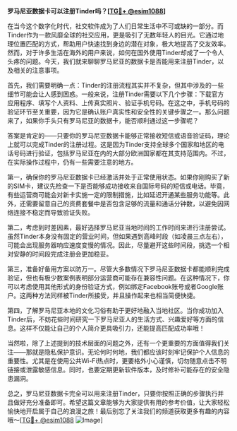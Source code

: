 **罗马尼亚数据卡可以注册Tinder吗？[[TG💪+ @esim1088](https://t.me/s/esim1088)]**

在当今这个数字化时代，社交软件成为了人们日常生活中不可或缺的一部分。而Tinder作为一款风靡全球的社交应用，更是吸引了无数年轻人的目光。它通过地理位置匹配的方式，帮助用户快速找到身边的潜在对象，极大地提高了交友效率。然而，对于许多生活在海外的用户来说，如何在国外使用Tinder却成了一个令人头疼的问题。今天，我们就来聊聊罗马尼亚的数据卡是否能用来注册Tinder，以及相关的注意事项。

首先，我们需要明确一点：Tinder的注册流程其实并不复杂，但其中涉及的一些细节可能会让人感到困惑。一般来说，注册Tinder需要以下几个步骤：下载官方应用程序、填写个人资料、上传真实照片、验证手机号码。在这之中，手机号码的验证环节至关重要，因为它是确认账户真实性和安全性的关键步骤之一。那么问题来了，如果你手头只有罗马尼亚的数据卡，能否顺利通过这一步骤呢？

答案是肯定的——只要你的罗马尼亚数据卡能够正常接收短信或语音验证码，理论上就可以完成Tinder的注册过程。这是因为Tinder支持全球多个国家和地区的电话号码进行验证，包括罗马尼亚在内的大部分欧洲国家都在其支持范围内。不过，在实际操作过程中，仍有一些需要注意的地方。

第一，确保你的罗马尼亚数据卡已经激活并处于正常使用状态。如果你刚购买了新的SIM卡，建议先检查一下是否能够成功接收来自国际号码的短信或电话。毕竟，有些运营商可能会对新卡实施一定的限制措施，比如延迟开通某些服务功能等。此外，还需要留意自己的资费套餐中是否包含足够的流量和通话分钟数，以避免因网络连接不稳定而导致验证失败。

第二，考虑到时差因素，最好选择罗马尼亚当地时间的工作时间来进行注册尝试。虽然Tinder本身没有固定的营业时间，但如果遇到高峰时段（如凌晨三点左右），可能会出现服务器响应速度变慢的情况。因此，尽量避开这些时间段，挑选一个相对安静的时间段完成注册会更加稳妥。

第三，准备好备用方案以防万一。尽管大多数情况下罗马尼亚数据卡都能顺利完成验证，但也有极少数案例表明部分运营商可能存在兼容性问题。在这种情况下，你可以考虑使用其他形式的身份验证方式，例如绑定Facebook账号或者Google账户。这两种方法同样被Tinder所接受，并且操作起来也相当简便快捷。

第四，了解罗马尼亚本地的文化习俗有助于更好地融入当地社区。当你成功加入Tinder后，不妨花些时间研究一下罗马尼亚人的生活方式、兴趣爱好等方面的信息。这样不仅能让自己的个人简介更具吸引力，还能提高匹配成功率哦！

当然啦，除了上述提到的技术层面的问题之外，还有一个更重要的方面值得我们关注——那就是隐私保护意识。无论何时何地，我们都应该时刻牢记保护个人信息的重要性。尤其是在使用公共Wi-Fi热点时，更要格外小心谨慎，切勿随意点击不明链接或泄露敏感信息。同时，也要定期更新软件版本，及时修补可能存在的安全隐患漏洞。

总之，罗马尼亚数据卡完全可以用来注册Tinder，只要你按照正确的步骤执行并且做好充分准备即可。希望这篇文章能够为大家提供有用的参考价值，让大家轻松愉快地开启属于自己的浪漫之旅！最后别忘了关注我们的频道获取更多有趣的内容哦～[[TG💪+ @esim1088](https://t.me/s/esim1088) ![Image](https://i.postimg.cc/4NQfJmqS/Snipaste-2025-05-13-00-14-12.png)]